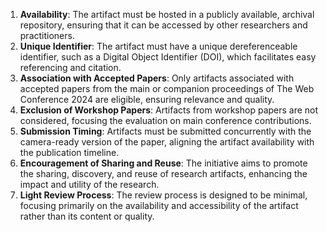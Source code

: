 1. **Availability**: The artifact must be hosted in a publicly available, archival repository, ensuring that it can be accessed by other researchers and practitioners.
2. **Unique Identifier**: The artifact must have a unique dereferenceable identifier, such as a Digital Object Identifier (DOI), which facilitates easy referencing and citation.
3. **Association with Accepted Papers**: Only artifacts associated with accepted papers from the main or companion proceedings of The Web Conference 2024 are eligible, ensuring relevance and quality.
4. **Exclusion of Workshop Papers**: Artifacts from workshop papers are not considered, focusing the evaluation on main conference contributions.
5. **Submission Timing**: Artifacts must be submitted concurrently with the camera-ready version of the paper, aligning the artifact availability with the publication timeline.
6. **Encouragement of Sharing and Reuse**: The initiative aims to promote the sharing, discovery, and reuse of research artifacts, enhancing the impact and utility of the research.
7. **Light Review Process**: The review process is designed to be minimal, focusing primarily on the availability and accessibility of the artifact rather than its content or quality.
